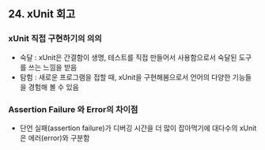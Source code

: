 ## 24. xUnit 회고
   
### xUnit 직접 구현하기의 의의
- 숙달 : xUnit은 간결함이 생명, 테스트를 직접 만들어서 사용함으로서 숙달된 도구를 쓰는 느낌을 받음
- 탐험 : 새로운 프로그램을 접할 때, xUnit을 구현해봄으로서 언어의 다양한 기능들을 경험해 볼 수 있음

### Assertion Failure 와 Error의 차이점
- 단언 실패(assertion failure)가 디버깅 시간을 더 많이 잡아먹기에 대다수의 xUnit은 에러(error)와 구분함